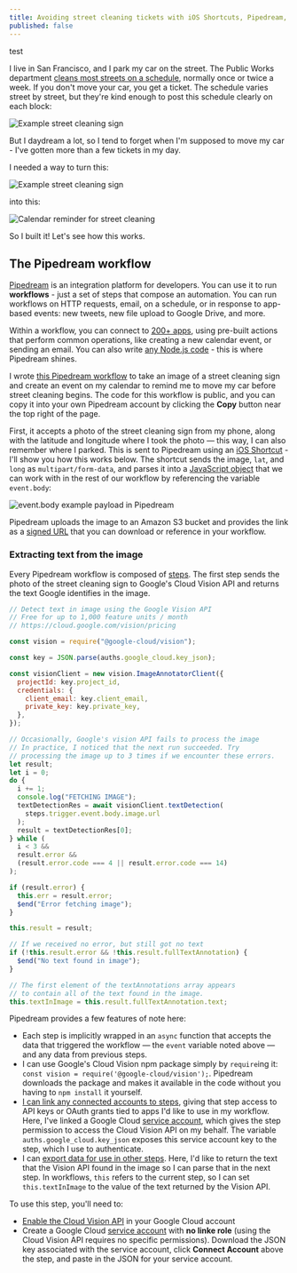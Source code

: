 ```yaml
---
title: Avoiding street cleaning tickets with iOS Shortcuts, Pipedream, and Google's Cloud Vision API
published: false
---
```


test

I live in San Francisco, and I park my car on the street. The Public Works department [cleans most streets on a schedule](https://www.sfpublicworks.org/services/mechanical-street-sweeping-and-street-cleaning-schedule), normally once or twice a week. If you don't move your car, you get a ticket. The schedule varies street by street, but they're kind enough to post this schedule clearly on each block:

![Example street cleaning sign](https://res.cloudinary.com/dkbxegavp/image/upload/v1590801811/dev.to%20posts/IMG_1033_d3nx9w.jpg)

But I daydream a lot, so I tend to forget when I'm supposed to move my car - I've gotten more than a few tickets in my day.

I needed a way to turn this:

![Example street cleaning sign](https://res.cloudinary.com/dkbxegavp/image/upload/v1590801811/dev.to%20posts/IMG_1033_d3nx9w.jpg)

into this:

![Calendar reminder for street cleaning](https://res.cloudinary.com/dkbxegavp/image/upload/v1590802144/dev.to%20posts/Screen_Shot_2020-05-29_at_6.28.27_PM_qs0cah.png)

So I built it! Let's see how this works.

## The Pipedream workflow

[Pipedream](https://pipedream.com) is an integration platform for developers. You can use it to run **workflows** - just a set of steps that compose an automation. You can run workflows on HTTP requests, email, on a schedule, or in response to app-based events: new tweets, new file upload to Google Drive, and more.

Within a workflow, you can connect to [200+ apps](https://docs.pipedream.com/apps/all-apps/), using pre-built actions that perform common operations, like creating a new calendar event, or sending an email. You can also write [any Node.js code](https://docs.pipedream.com/workflows/steps/code/) - this is where Pipedream shines.

I wrote [this Pipedream workflow](https://pipedream.com/@dylan/move-car-image-processing-calendar-reminder-p_vQCNLM/edit) to take an image of a street cleaning sign and create an event on my calendar to remind me to move my car before street cleaning begins. The code for this workflow is public, and you can copy it into your own Pipedream account by clicking the **Copy** button near the top right of the page.

First, it accepts a photo of the street cleaning sign from my phone, along with the latitude and longitude where I took the photo — this way, I can also remember where I parked. This is sent to Pipedream using an [iOS Shortcut](https://support.apple.com/en-us/HT208309) - I'll show you how this works below. The shortcut sends the image, `lat`, and `long` as `multipart/form-data`, and parses it into a [JavaScript object](https://docs.pipedream.com/workflows/events/#event-format) that we can work with in the rest of our workflow by referencing the variable `event.body`:

![event.body example payload in Pipedream](https://res.cloudinary.com/dkbxegavp/image/upload/v1590803935/dev.to%20posts/Screen_Shot_2020-05-29_at_6.40.17_PM_dmea1o.png)

Pipedream uploads the image to an Amazon S3 bucket and provides the link as a [signed URL](https://docs.aws.amazon.com/AmazonCloudFront/latest/DeveloperGuide/private-content-signed-urls.html) that you can download or reference in your workflow.

### Extracting text from the image

Every Pipedream workflow is composed of [steps](https://docs.pipedream.com/workflows/steps/). The first step sends the photo of the street cleaning sign to Google's Cloud Vision API and returns the text Google identifies in the image.

```javascript
// Detect text in image using the Google Vision API
// Free for up to 1,000 feature units / month
// https://cloud.google.com/vision/pricing

const vision = require("@google-cloud/vision");

const key = JSON.parse(auths.google_cloud.key_json);

const visionClient = new vision.ImageAnnotatorClient({
  projectId: key.project_id,
  credentials: {
    client_email: key.client_email,
    private_key: key.private_key,
  },
});

// Occasionally, Google's vision API fails to process the image
// In practice, I noticed that the next run succeeded. Try
// processing the image up to 3 times if we encounter these errors.
let result;
let i = 0;
do {
  i += 1;
  console.log("FETCHING IMAGE");
  textDetectionRes = await visionClient.textDetection(
    steps.trigger.event.body.image.url
  );
  result = textDetectionRes[0];
} while (
  i < 3 &&
  result.error &&
  (result.error.code === 4 || result.error.code === 14)
);

if (result.error) {
  this.err = result.error;
  $end("Error fetching image");
}

this.result = result;

// If we received no error, but still got no text
if (!this.result.error && !this.result.fullTextAnnotation) {
  $end("No text found in image");
}

// The first element of the textAnnotations array appears
// to contain all of the text found in the image.
this.textInImage = this.result.fullTextAnnotation.text;
```

Pipedream provides a few features of note here:

- Each step is implicitly wrapped in an `async` function that accepts the data that triggered the workflow — the `event` variable noted above — and any data from previous steps.
- I can use Google's Cloud Vision npm package simply by `require`ing it: `const vision = require('@google-cloud/vision');`. Pipedream downloads the package and makes it available in the code without you having to `npm install` it yourself.
- [I can link any connected accounts to steps](https://docs.pipedream.com/workflows/steps/code/auth/#the-auths-object), giving that step access to API keys or OAuth grants tied to apps I'd like to use in my workflow. Here, I've linked a Google Cloud [service account](https://cloud.google.com/iam/docs/service-accounts), which gives the step permission to access the Cloud Vision API on my behalf. The variable `auths.google_cloud.key_json` exposes this service account key to the step, which I use to authenticate.
- I can [export data for use in other steps](https://docs.pipedream.com/workflows/steps/#step-exports). Here, I'd like to return the text that the Vision API found in the image so I can parse that in the next step. In workflows, `this` refers to the current step, so I can set `this.textInImage` to the value of the text returned by the Vision API.

To use this step, you'll need to:

- [Enable the Cloud Vision API](https://cloud.google.com/vision/docs/setup) in your Google Cloud account
- Create a Google Cloud [service account](https://cloud.google.com/iam/docs/service-accounts) with **no linke role** (using the Cloud Vision API requires no specific permissions). Download the JSON key associated with the service account, click **Connect Account** above the step, and paste in the JSON for your service account.
